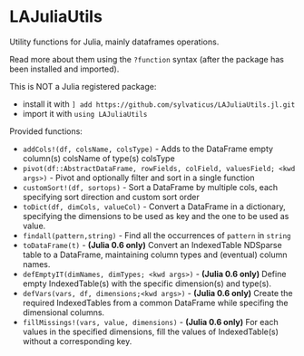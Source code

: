 # LAJuliaUtils

Utility functions for Julia, mainly dataframes operations.

Read more about them using the `?function` syntax (after the package has been installed and imported).

This is NOT a Julia registered package:
* install it with `] add https://github.com/sylvaticus/LAJuliaUtils.jl.git`
* import it with `using LAJuliaUtils`

Provided functions:

* `addCols!(df, colsName, colsType)` - Adds to the DataFrame empty column(s) colsName of type(s) colsType
* `pivot(df::AbstractDataFrame, rowFields, colField, valuesField; <kwd args>)` - Pivot and optionally filter and sort in a single function
* `customSort!(df, sortops)`         - Sort a DataFrame by multiple cols, each specifying sort direction and custom sort order
* `toDict(df, dimCols, valueCol)`    - Convert a DataFrame in a dictionary, specifying the dimensions to be used as key and the one to be used as value.
* `findall(pattern,string)`          - Find all the occurrences of `pattern` in `string`
* `toDataFrame(t)`                   - **(Julia 0.6 only)** Convert an IndexedTable NDSparse table to a DataFrame, maintaining column types and (eventual) column names.
* `defEmptyIT(dimNames, dimTypes; <kwd args>)` - **(Julia 0.6 only)** Define empty IndexedTable(s) with the specific dimension(s) and type(s).
* `defVars(vars, df, dimensions;<kwd args>)`   - **(Julia 0.6 only)** Create the required IndexedTables from a common DataFrame while specifing the dimensional columns.
* `fillMissings!(vars, value, dimensions)` - **(Julia 0.6 only)** For each values in the specified dimensions, fill the values of IndexedTable(s) without a corresponding key.
